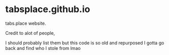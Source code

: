 # tabsplace.github.io
tabs.place website.

Credit to alot of people,

I should probably list them but this code is so old and repurposed I gotta go back and find who I stole from lmao
